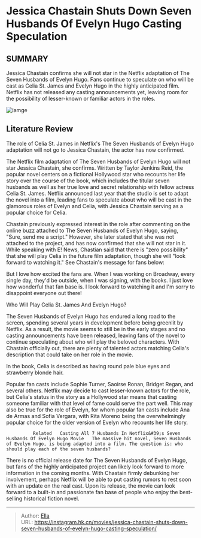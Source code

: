 # Jessica Chastain Shuts Down Seven Husbands Of Evelyn Hugo Casting Speculation


## SUMMARY 



  Jessica Chastain confirms she will not star in the Netflix adaptation of The Seven Husbands of Evelyn Hugo.   Fans continue to speculate on who will be cast as Celia St. James and Evelyn Hugo in the highly anticipated film.   Netflix has not released any casting announcements yet, leaving room for the possibility of lesser-known or familiar actors in the roles.  

![iamge](https://static1.srcdn.com/wordpress/wp-content/uploads/2023/12/jessica-chastain-and-the-book-cover-for-seven-husbands-of-evelyn-hugo.jpg)

## Literature Review
The role of Celia St. James in Netflix&#39;s The Seven Husbands of Evelyn Hugo adaptation will not go to Jessica Chastain, the actor has now confirmed.




The Netflix film adaptation of The Seven Husbands of Evelyn Hugo will not star Jessica Chastain, she confirms. Written by Taylor Jenkins Reid, the popular novel centers on a fictional Hollywood star who recounts her life story over the course of the book, which includes the titular seven husbands as well as her true love and secret relationship with fellow actress Celia St. James. Netflix announced last year that the studio is set to adapt the novel into a film, leading fans to speculate about who will be cast in the glamorous roles of Evelyn and Celia, with Jessica Chastain serving as a popular choice for Celia.




Chastain previously expressed interest in the role after commenting on the online buzz attached to The Seven Husbands of Evelyn Hugo, saying, &#34;Sure, send me a script.&#34; However, she later stated that she was not attached to the project, and has now confirmed that she will not star in it. While speaking with E! News, Chastian said that there is &#34;zero possibility&#34; that she will play Celia in the future film adaptation, though she will &#34;look forward to watching it.&#34; See Chastain&#39;s message for fans below:


But I love how excited the fans are. When I was working on Broadway, every single day, they&#39;d be outside, when I was signing, with the books. I just love how wonderful that fan base is. I look forward to watching it and I&#39;m sorry to disappoint everyone out there!



 Who Will Play Celia St. James And Evelyn Hugo? 
          




The Seven Husbands of Evelyn Hugo has endured a long road to the screen, spending several years in development before being greenlit by Netflix. As a result, the movie seems to still be in the early stages and no casting announcements have been released, leaving fans of the novel to continue speculating about who will play the beloved characters. With Chastain officially out, there are plenty of talented actors matching Celia&#39;s description that could take on her role in the movie.



In the book, Celia is described as having round pale blue eyes and strawberry blonde hair.




Popular fan casts include Sophie Turner, Saoirse Ronan, Bridget Regan, and several others. Netflix may decide to cast lesser-known actors for the role, but Celia&#39;s status in the story as a Hollywood star means that casting someone familiar with that level of fame could serve the part well. This may also be true for the role of Evelyn, for whom popular fan casts include Ana de Armas and Sofia Vergara, with Rita Moreno being the overwhelmingly popular choice for the older version of Evelyn who recounts her life story.




              Related   Casting All 7 Husbands In Netflix&#39;s Seven Husbands Of Evelyn Hugo Movie   The massive hit novel, Seven Husbands of Evelyn Hugo, is being adapted into a film. The question is: who should play each of the seven husbands?    

There is no official release date for The Seven Husbands of Evelyn Hugo, but fans of the highly anticipated project can likely look forward to more information in the coming months. With Chastain firmly debunking her involvement, perhaps Netflix will be able to put casting rumors to rest soon with an update on the real cast. Upon its release, the movie can look forward to a built-in and passionate fan base of people who enjoy the best-selling historical fiction novel.



---

> Author: [Ella](https://instagram.hk.cn/)  
> URL: https://instagram.hk.cn/movies/jessica-chastain-shuts-down-seven-husbands-of-evelyn-hugo-casting-speculation/  

